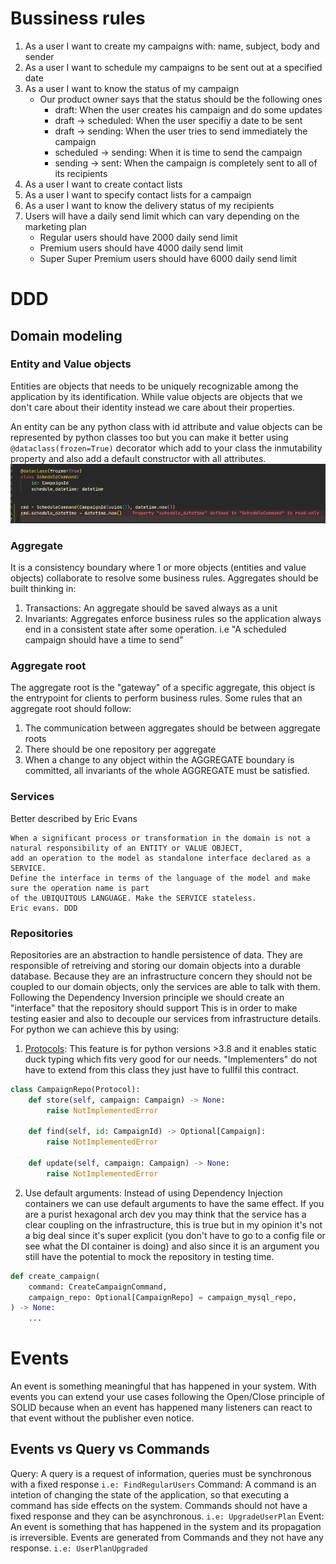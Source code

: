 # Bussiness rules

1. As a user I want to create my campaigns with: name, subject, body and sender
2. As a user I want to schedule my campaigns to be sent out at a specified date
3. As a user I want to know the status of my campaign
    * Our product owner says that the status should be the following ones
        * draft: When the user creates his campaign and do some updates
        * draft -> scheduled: When the user specifiy a date to be sent
        * draft -> sending: When the user tries to send immediately the campaign
        * scheduled -> sending: When it is time to send the campaign
        * sending -> sent: When the campaign is completely sent to all of its recipients
4. As a user I want to create contact lists
5. As a user I want to specify contact lists for a campaign
6. As a user I want to know the delivery status of my recipients
7. Users will have a daily send limit which can vary depending on the marketing plan
    * Regular users should have 2000 daily send limit
    * Premium users should have 4000 daily send limit
    * Super Super Premium users should have 6000 daily send limit

# DDD
## Domain modeling
### Entity and Value objects
Entities are objects that needs to be uniquely recognizable among the application by its identification. 
While value objects are objects that we don't care about
their identity instead we care about their properties.

An entity can be any python class with id attribute and value objects can be represented by python classes too but you can make it better using `@dataclass(frozen=True)` decorator which add to your class the inmutability property and also add a default constructor with all attributes.
![dataclass example](./img/dataclass_example.png)
### Aggregate
It is a consistency boundary where 1 or more objects (entities and value objects) collaborate to resolve some business rules. Aggregates should be built thinking in:
1. Transactions: An aggregate should be saved always as a unit
2. Invariants: Aggregates enforce business rules so the application always end in a consistent state after some operation. i.e "A scheduled campaign should have a time to send"
### Aggregate root
The aggregate root is the "gateway" of a specific aggregate, this object is the entrypoint for clients to perform business rules. Some rules that an aggregate root should follow:
1. The communication between aggregates should be between aggregate roots
2. There should be one repository per aggregate
3. When a change to any object within the AGGREGATE boundary is committed, all invariants of the whole AGGREGATE must be satisfied.
### Services
Better described by Eric Evans
```
When a significant process or transformation in the domain is not a natural responsibility of an ENTITY or VALUE OBJECT, 
add an operation to the model as standalone interface declared as a SERVICE.
Define the interface in terms of the language of the model and make sure the operation name is part
of the UBIQUITOUS LANGUAGE. Make the SERVICE stateless.
Eric evans. DDD
```
### Repositories
Repositories are an abstraction to handle persistence of data. They are responsible of retreiving and storing
our domain objects into a durable database. Because they are an infrastructure concern they should not be coupled
to our domain objects, only the services are able to talk with them.
Following the Dependency Inversion principle we should create an "interface" that the repository should support
This is in order to make testing easier and also to decouple our services from infrastructure details.
For python we can achieve this by using:
1. [Protocols](https://peps.python.org/pep-0544/): This feature is for python versions >3.8 and it enables static duck typing which fits very good for our needs. "Implementers" do not have to extend from this class they just have to fullfil this contract.
```python
class CampaignRepo(Protocol):
    def store(self, campaign: Campaign) -> None:
        raise NotImplementedError

    def find(self, id: CampaignId) -> Optional[Campaign]:
        raise NotImplementedError

    def update(self, campaign: Campaign) -> None:
        raise NotImplementedError
```
2. Use default arguments: Instead of using Dependency Injection containers we can use default arguments to have the same effect. If you are a purist hexagonal arch dev you may think that the service has a clear coupling on the infrastructure, this is true but in my opinion it's not a big deal since it's super explicit (you don't have to go to a config file or see what the DI container is doing) and also since it is an argument you still have the potential to mock the repository in testing time.
```python
def create_campaign(
    command: CreateCampaignCommand,
    campaign_repo: Optional[CampaignRepo] = campaign_mysql_repo,
) -> None:
    ...
```

# Events
An event is something meaningful that has happened in your system.
With events you can extend your use cases following the Open/Close principle of SOLID because when an event has happened many listeners can react to that event without the publisher even notice.
## Events vs Query vs Commands
Query: A query is a request of information, queries must be synchronous with a fixed response `i.e: FindRegularUsers`
Command: A command is an intetion of changing the state of the application, so that executing a command has side effects on the system. Commands should not have a fixed response and they can be asynchronous. `i.e: UpgradeUserPlan`
Event: An event is something that has happened in the system and its propagation is irreversible. Events are generated from Commands and they not have any response. `i.e: UserPlanUpgraded`
